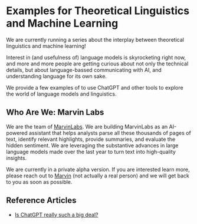 # Examples for Theoretical Linguistics and Machine Learning

We are currently running a series about the interplay between theoretical linguistics and machine learning!
 
Interest in (and usefulness of) language models is skyrocketing right now, and more and more people are getting curious about not only the technical details, but about language-bassed communicating with AI, and understanding language for its own sake.

We provide a few examples of to use ChatGPT and other tools to explore the world of language models and linguistics.

## Who Are We: Marvin Labs

We are the team of [MarvinLabs](https://marvin-labs.com/). We are building MarvinLabs as an AI-powered assistant that helps analysts parse all these thousands of pages of text, identify relevant highlights, provide summaries, and evaluate the hidden sentiment. We are leveraging the substantive advances in large language models made over the last year to turn text into high-quality insights.
 
We are currently in a private alpha version. If you are interested learn more, please reach out to [Marvin](mailto:marvin@marvin-labs.com) (not actually a real person) and we will get back to you as soon as possible.


## Reference Articles
- [Is ChatGPT really such a big deal?](https://www.linkedin.com/pulse/chatgpt-really-big-deal-yes-yugen-omer-korat-4gvuf%3FtrackingId=CRld4tARRRW1mZtSqa1Hyw%253D%253D/?trackingId=CRld4tARRRW1mZtSqa1Hyw%3D%3D)

